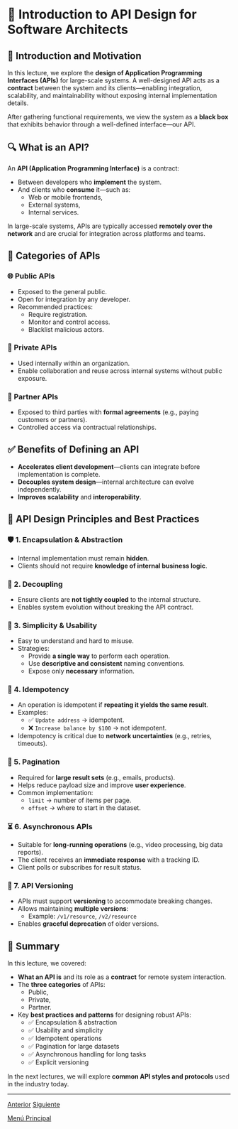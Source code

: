 # 📘 Introduction to API Design for Software Architects

## 🎯 Introduction and Motivation

In this lecture, we explore the **design of Application Programming Interfaces (APIs)** for large-scale systems. A well-designed API acts as a **contract** between the system and its clients—enabling integration, scalability, and maintainability without exposing internal implementation details.

After gathering functional requirements, we view the system as a **black box** that exhibits behavior through a well-defined interface—our API.

## 🔍 What is an API?

An **API (Application Programming Interface)** is a contract:
* Between developers who **implement** the system.
* And clients who **consume** it—such as:
  * Web or mobile frontends,
  * External systems,
  * Internal services.

In large-scale systems, APIs are typically accessed **remotely over the network** and are crucial for integration across platforms and teams.

## 🧭 Categories of APIs

### 🌐 Public APIs
* Exposed to the general public.
* Open for integration by any developer.
* Recommended practices:
  * Require registration.
  * Monitor and control access.
  * Blacklist malicious actors.

### 🏢 Private APIs
* Used internally within an organization.
* Enable collaboration and reuse across internal systems without public exposure.

### 🤝 Partner APIs
* Exposed to third parties with **formal agreements** (e.g., paying customers or partners).
* Controlled access via contractual relationships.

## ✅ Benefits of Defining an API

* **Accelerates client development**—clients can integrate before implementation is complete.
* **Decouples system design**—internal architecture can evolve independently.
* **Improves scalability** and **interoperability**.

## 🧠 API Design Principles and Best Practices

### 🛡️ 1. Encapsulation & Abstraction
* Internal implementation must remain **hidden**.
* Clients should not require **knowledge of internal business logic**.

### 🔗 2. Decoupling
* Ensure clients are **not tightly coupled** to the internal structure.
* Enables system evolution without breaking the API contract.

### 🎯 3. Simplicity & Usability
* Easy to understand and hard to misuse.
* Strategies:
  * Provide **a single way** to perform each operation.
  * Use **descriptive and consistent** naming conventions.
  * Expose only **necessary** information.

### 🔁 4. Idempotency
* An operation is idempotent if **repeating it yields the same result**.
* Examples:
  * ✅ `Update address` → idempotent.
  * ❌ `Increase balance by $100` → not idempotent.
* Idempotency is critical due to **network uncertainties** (e.g., retries, timeouts).

### 📄 5. Pagination
* Required for **large result sets** (e.g., emails, products).
* Helps reduce payload size and improve **user experience**.
* Common implementation:
  * `limit` → number of items per page.
  * `offset` → where to start in the dataset.

### ⏳ 6. Asynchronous APIs
* Suitable for **long-running operations** (e.g., video processing, big data reports).
* The client receives an **immediate response** with a tracking ID.
* Client polls or subscribes for result status.

### 🔢 7. API Versioning
* APIs must support **versioning** to accommodate breaking changes.
* Allows maintaining **multiple versions**:
  * Example: `/v1/resource`, `/v2/resource`
* Enables **graceful deprecation** of older versions.

## 🧾 Summary

In this lecture, we covered:

* **What an API is** and its role as a **contract** for remote system interaction.
* The **three categories** of APIs:
  * Public,
  * Private,
  * Partner.
* Key **best practices and patterns** for designing robust APIs:
  * ✅ Encapsulation & abstraction
  * ✅ Usability and simplicity
  * ✅ Idempotent operations
  * ✅ Pagination for large datasets
  * ✅ Asynchronous handling for long tasks
  * ✅ Explicit versioning

In the next lectures, we will explore **common API styles and protocols** used in the industry today.

---

[Anterior](https://github.com/wilfredoha/Software_Architecture_and_Design_of_Modern_Large_Scale_Systems/blob/main/02_Most_Important_Quality_Attributes_in_Large_Scale_Systems/05_SLA%2C_SLO%2C_SLI.md)   [Siguiente](https://github.com/wilfredoha/Software_Architecture_and_Design_of_Modern_Large_Scale_Systems/blob/main/03_API_Design/02_RPC.md)

[Menú Principal](https://github.com/wilfredoha/Software_Architecture_and_Design_of_Modern_Large_Scale_Systems/tree/main)
